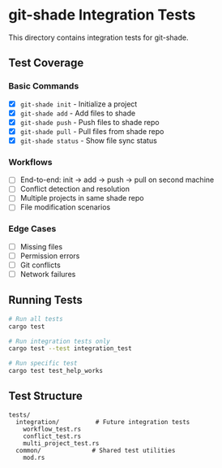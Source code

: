 # git-shade Integration Tests

This directory contains integration tests for git-shade.

## Test Coverage

### Basic Commands
- [x] `git-shade init` - Initialize a project
- [x] `git-shade add` - Add files to shade
- [x] `git-shade push` - Push files to shade repo
- [x] `git-shade pull` - Pull files from shade repo
- [x] `git-shade status` - Show file sync status

### Workflows
- [ ] End-to-end: init → add → push → pull on second machine
- [ ] Conflict detection and resolution
- [ ] Multiple projects in same shade repo
- [ ] File modification scenarios

### Edge Cases
- [ ] Missing files
- [ ] Permission errors
- [ ] Git conflicts
- [ ] Network failures

## Running Tests

```bash
# Run all tests
cargo test

# Run integration tests only
cargo test --test integration_test

# Run specific test
cargo test test_help_works
```

## Test Structure

```
tests/
  integration/          # Future integration tests
    workflow_test.rs
    conflict_test.rs
    multi_project_test.rs
  common/              # Shared test utilities
    mod.rs
```
